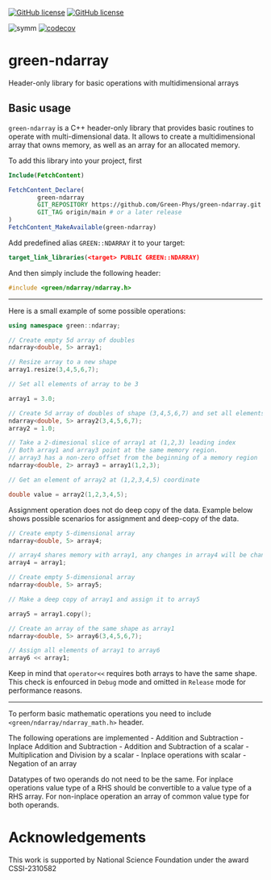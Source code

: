 [![GitHub license](https://img.shields.io/github/license/Green-Phys/green-grids?cacheSeconds=3600&color=informational&label=License)](./LICENSE)
[![GitHub license](https://img.shields.io/badge/C%2B%2B-17-blue)](https://en.cppreference.com/w/cpp/compiler_support/17)

![symm](https://github.com/Green-Phys/green-ndarrays/actions/workflows/test.yaml/badge.svg)
[![codecov](https://codecov.io/github/Green-Phys/green-ndarray/graph/badge.svg?token=FL4FPI48MD)](https://codecov.io/github/Green-Phys/green-ndarray)

# green-ndarray
Header-only library for basic operations with multidimensional arrays 

## Basic usage

`green-ndarray` is a C++ header-only library that provides basic routines to operate with multi-dimensional data.
It allows to create a multidimensional array that owns memory, as well as an array for an allocated memory.

To add this library into your project, first 

```CMake
Include(FetchContent)

FetchContent_Declare(
        green-ndarray
        GIT_REPOSITORY https://github.com/Green-Phys/green-ndarray.git
        GIT_TAG origin/main # or a later release
)
FetchContent_MakeAvailable(green-ndarray)
```
Add predefined alias `GREEN::NDARRAY` it to your target:
```CMake
target_link_libraries(<target> PUBLIC GREEN::NDARRAY)
```
And then simply include the following header:
```cpp
#include <green/ndarray/ndarray.h>
```

***
Here is a small example of some possible operations:


```cpp
using namespace green::ndarray;

// Create empty 5d array of doubles
ndarray<double, 5> array1;

// Resize array to a new shape
array1.resize(3,4,5,6,7);

// Set all elements of array to be 3

array1 = 3.0;

// Create 5d array of doubles of shape (3,4,5,6,7) and set all elements to 1
ndarray<double, 5> array2(3,4,5,6,7);
array2 = 1.0;

// Take a 2-dimesional slice of array1 at (1,2,3) leading index
// Both array1 and array3 point at the same memory region.
// array3 has a non-zero offset from the beginning of a memory region
ndarray<double, 2> array3 = array1(1,2,3);

// Get an element of array2 at (1,2,3,4,5) coordinate

double value = array2(1,2,3,4,5);
```

Assignment operation does not do deep copy of the data. Example below shows possible scenarios
for assignment and deep-copy of the data.

```cpp
// Create empty 5-dimensional array
ndarray<double, 5> array4;

// array4 shares memory with array1, any changes in array4 will be changes in array1
array4 = array1;

// Create empty 5-dimensional array
ndarray<double, 5> array5;

// Make a deep copy of array1 and assign it to array5

array5 = array1.copy();

// Create an array of the same shape as array1
ndarray<double, 5> array6(3,4,5,6,7);

// Assign all elements of array1 to array6
array6 << array1;

```

Keep in mind that `operator<<` requires both arrays to have the same shape. This check is enfourced in `Debug` mode and 
omitted in `Release` mode for performance reasons.

***

To perform basic mathematic operations you need to include `<green/ndarray/ndarray_math.h>` header.

The following operations are implemented
    - Addition and Subtraction
    - Inplace Addition and Subtraction
    - Addition and Subtraction of a scalar
    - Multiplication and Division by a scalar
    - Inplace operations with scalar
    - Negation of an array

Datatypes of two operands do not need to be the same. For inplace operations value type of a RHS should be 
convertible to a value type of a RHS array. For non-inplace operation an array of common value type for both operands.



# Acknowledgements

This work is supported by National Science Foundation under the award CSSI-2310582
